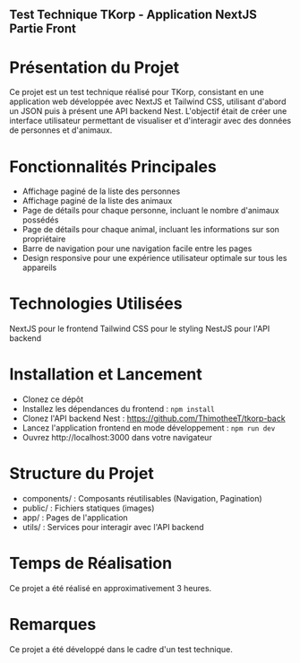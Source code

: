 ## Test Technique TKorp - Application NextJS Partie Front

# Présentation du Projet

Ce projet est un test technique réalisé pour TKorp, consistant en une application web développée
avec NextJS et Tailwind CSS, utilisant d'abord un JSON puis à présent une API backend Nest. 
L'objectif était de créer une interface utilisateur permettant de visualiser et d'interagir 
avec des données de personnes et d'animaux.

# Fonctionnalités Principales

- Affichage paginé de la liste des personnes
- Affichage paginé de la liste des animaux
- Page de détails pour chaque personne, incluant le nombre d'animaux possédés
- Page de détails pour chaque animal, incluant les informations sur son propriétaire
- Barre de navigation pour une navigation facile entre les pages
- Design responsive pour une expérience utilisateur optimale sur tous les appareils

# Technologies Utilisées

NextJS pour le frontend
Tailwind CSS pour le styling
NestJS pour l'API backend

# Installation et Lancement

- Clonez ce dépôt
- Installez les dépendances du frontend : `npm install`
- Clonez l'API backend Nest : https://github.com/ThimotheeT/tkorp-back
- Lancez l'application frontend en mode développement : `npm run dev`
- Ouvrez http://localhost:3000 dans votre navigateur

# Structure du Projet

- components/ : Composants réutilisables (Navigation, Pagination)
- public/ : Fichiers statiques (images)
- app/ : Pages de l'application
- utils/ : Services pour interagir avec l'API backend

# Temps de Réalisation

Ce projet a été réalisé en approximativement 3 heures.

# Remarques

Ce projet a été développé dans le cadre d'un test technique.
